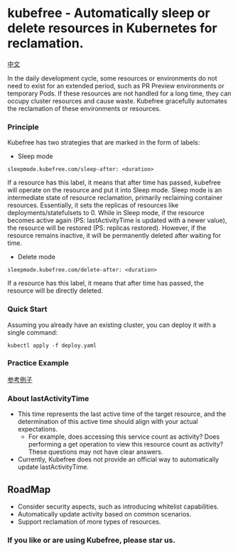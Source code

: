# kubefree - Automatically sleep or delete resources in Kubernetes for reclamation.

[中文](./README_zh.md)

In the daily development cycle, some resources or environments do not need to exist for an extended period, such as PR Preview environments or temporary Pods. If these resources are not handled for a long time, they can occupy cluster resources and cause waste. Kubefree gracefully automates the reclamation of these environments or resources.


### Principle

Kubefree has two strategies that are marked in the form of labels:

* Sleep mode

```
sleepmode.kubefree.com/sleep-after: <duration>
``` 

If a resource has this label, it means that after <duration> time has passed, kubefree will operate on the resource and put it into Sleep mode.
Sleep mode is an intermediate state of resource reclamation, primarily reclaiming container resources. Essentially, it sets the replicas of resources like deployments/statefulsets to 0.
While in Sleep mode, if the resource becomes active again (PS: lastActivityTime is updated with a newer value), the resource will be restored (PS: replicas restored).
However, if the resource remains inactive, it will be permanently deleted after waiting for <duration> time.


* Delete mode

```
sleepmode.kubefree.com/delete-after: <duration>
```

If a resource has this label, it means that after <duration> time has passed, the resource will be directly deleted.


### Quick Start

Assuming you already have an existing cluster, you can deploy it with a single command:

```
kubectl apply -f deploy.yaml
```


### Practice Example

[参考例子](https://github.com/goplus/builder/pull/280#issuecomment-2033752952) 

### About lastActivityTime 

* This time represents the last active time of the target resource, and the determination of this active time should align with your actual expectations.
    * For example, does accessing this service count as activity? Does performing a get operation to view this resource count as activity? These questions may not have clear answers.
* Currently, Kubefree does not provide an official way to automatically update lastActivityTime.

## RoadMap 

* Consider security aspects, such as introducing whitelist capabilities.
* Automatically update activity based on common scenarios.
* Support reclamation of more types of resources.

### If you like or are using Kubefree, please star us.









